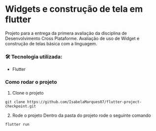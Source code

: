 # Widgets e construção de tela em flutter
Projeto para a entrega da primera avaliação da disciplina de Desenvolvimento Cross Plataforme.
Avaliação de uso de Widget e construção de telas básica com a linguagem.

### 🛠 Tecnologia utilizada:
* Flutter

### Como rodar o projeto
1. Clone o projeto 
```
git clone https://github.com/IsabelaMarques07/flutter-project-checkpoint.git
```
2. Rode o projeto
Dentro da pasta do projeto rode o seguinte comando
```
flutter run
```

